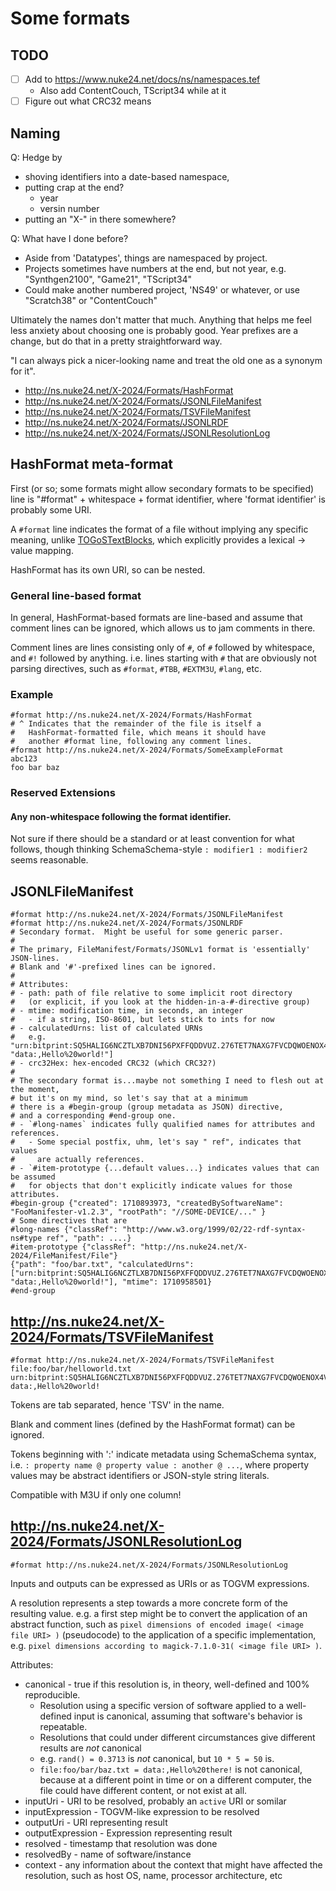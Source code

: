 # Some formats

## TODO

- [ ] Add to https://www.nuke24.net/docs/ns/namespaces.tef
  - Also add ContentCouch, TScript34 while at it
- [ ] Figure out what CRC32 means

## Naming

Q: Hedge by
- shoving identifiers into a date-based namespace,
- putting crap at the end?
  - year
  - versin number
- putting an "X-" in there somewhere?

Q: What have I done before?
- Aside from 'Datatypes', things are namespaced by project.
- Projects sometimes have numbers at the end, but not year,
  e.g. "Synthgen2100", "Game21", "TScript34"
- Could make another numbered project, 'NS49' or whatever,
  or use "Scratch38" or "ContentCouch"

Ultimately the names don't matter that much.
Anything that helps me feel less anxiety about choosing one is probably good.
Year prefixes are a change, but do that in a pretty straightforward way.

"I can always pick a nicer-looking name and treat the old one
as a synonym for it".

- http://ns.nuke24.net/X-2024/Formats/HashFormat
- http://ns.nuke24.net/X-2024/Formats/JSONLFileManifest
- http://ns.nuke24.net/X-2024/Formats/TSVFileManifest
- http://ns.nuke24.net/X-2024/Formats/JSONLRDF
- http://ns.nuke24.net/X-2024/Formats/JSONLResolutionLog

## HashFormat meta-format

First (or so; some formats might allow secondary formats to be specified)
line is "#format" + whitespace + format identifier,
where 'format identifier' is probably some URI.

A `#format` line indicates the format of a file without
implying any specific meaning, unlike [TOGoSTextBlocks](https://www.nuke24.net/docs/2012/TOGoSBinaryBlocks.html),
which explicitly provides a lexical &rarr; value mapping.

HashFormat has its own URI, so can be nested.

### General line-based format

In general, HashFormat-based formats are line-based
and assume that comment lines can be ignored,
which allows us to jam comments in there.

Comment lines are lines consisting only of `#`,
of `#` followed by whitespace, and `#!` followed by anything.
i.e. lines starting with `#` that are obviously not
parsing directives, such as `#format`, `#TBB`, `#EXTM3U`, `#lang`, etc.

### Example

```
#format http://ns.nuke24.net/X-2024/Formats/HashFormat
# ^ Indicates that the remainder of the file is itself a
#   HashFormat-formatted file, which means it should have
#   another #format line, following any comment lines.
#format http://ns.nuke24.net/X-2024/Formats/SomeExampleFormat
abc123
foo bar baz
```

### Reserved Extensions

#### Any non-whitespace following the format identifier.

Not sure if there should be a standard or at least convention for what follows,
though thinking SchemaSchema-style `: modifier1 : modifier2` seems reasonable.


## JSONLFileManifest

```
#format http://ns.nuke24.net/X-2024/Formats/JSONLFileManifest
#format http://ns.nuke24.net/X-2024/Formats/JSONLRDF
# Secondary format.  Might be useful for some generic parser.
# 
# The primary, FileManifest/Formats/JSONLv1 format is 'essentially' JSON-lines.
# Blank and '#'-prefixed lines can be ignored.
# 
# Attributes:
# - path: path of file relative to some implicit root directory
#   (or explicit, if you look at the hidden-in-a-#-directive group)
# - mtime: modification time, in seconds, an integer
#   - if a string, ISO-8601, but lets stick to ints for now
# - calculatedUrns: list of calculated URNs
#   e.g. "urn:bitprint:SQ5HALIG6NCZTLXB7DNI56PXFFQDDVUZ.276TET7NAXG7FVCDQWOENOX4VABJSZ4GBV7QATQ", "data:,Hello%20world!"]
# - crc32Hex: hex-encoded CRC32 (which CRC32?)
# 
# The secondary format is...maybe not something I need to flesh out at the moment,
# but it's on my mind, so let's say that at a minimum
# there is a #begin-group (group metadata as JSON) directive,
# and a corresponding #end-group one.
# - `#long-names` indicates fully qualified names for attributes and references.
#   - Some special postfix, uhm, let's say " ref", indicates that values
#     are actually references.
# - `#item-prototype {...default values...} indicates values that can be assumed
#   for objects that don't explicitly indicate values for those attributes.
#begin-group {"created": 1710893973, "createdBySoftwareName": "FooManifester-v1.2.3", "rootPath": "//SOME-DEVICE/..." }
# Some directives that are 
#long-names {"classRef": "http://www.w3.org/1999/02/22-rdf-syntax-ns#type ref", "path": ....}
#item-prototype {"classRef": "http://ns.nuke24.net/X-2024/FileManifest/File"}
{"path": "foo/bar.txt", "calculatedUrns": ["urn:bitprint:SQ5HALIG6NCZTLXB7DNI56PXFFQDDVUZ.276TET7NAXG7FVCDQWOENOX4VABJSZ4GBV7QATQ", "data:,Hello%20world!"], "mtime": 1710958501}
#end-group
```


## http://ns.nuke24.net/X-2024/Formats/TSVFileManifest

```
#format http://ns.nuke24.net/X-2024/Formats/TSVFileManifest
file:foo/bar/helloworld.txt	urn:bitprint:SQ5HALIG6NCZTLXB7DNI56PXFFQDDVUZ.276TET7NAXG7FVCDQWOENOX4VABJSZ4GBV7QATQ	data:,Hello%20world!
```

Tokens are tab separated, hence 'TSV' in the name.

Blank and comment lines (defined by the HashFormat format) can be ignored.

Tokens beginning with ':' indicate metadata using SchemaSchema syntax, i.e. `: property name @ property value : another @ ...`,
where property values may be abstract identifiers or JSON-style string literals.

Compatible with M3U if only one column!

## http://ns.nuke24.net/X-2024/Formats/JSONLResolutionLog

```
#format http://ns.nuke24.net/X-2024/Formats/JSONLResolutionLog
```

Inputs and outputs can be expressed as URIs or as TOGVM expressions.

A resolution represents a step towards a more concrete form of
the resulting value.  e.g. a first step might be to convert
the application of an abstract function, such as
`pixel dimensions of encoded image( <image file URI> )` (pseudocode)
to the application of a specific implementation, e.g.
`pixel dimensions according to magick-7.1.0-31( <image file URI> )`.

Attributes:
- canonical - true if this resolution is, in theory, well-defined and 100% reproducible.
  - Resolution using a specific version of software applied to a well-defined input
    is canonical, assuming that software's behavior is repeatable.
  - Resolutions that could under different circumstances give different results
    are *not* canonical
  - e.g. `rand() = 0.3713` is *not* canonical, but `10 * 5 = 50` is.
  - `file:foo/bar/baz.txt = data:,Hello%20there!` is not canonical, because
    at a different point in time or on a different computer, the file
    could have different content, or not exist at all.
- inputUri - URI to be resolved, probably an `active` URI or somilar
- inputExpression - TOGVM-like expression to be resolved
- outputUri - URI representing result
- outputExpression - Expression representing result
- resolved - timestamp that resolution was done
- resolvedBy - name of software/instance 
- context - any information about the context that might have affected
  the resolution, such as host OS, name, processor architecture, etc 
